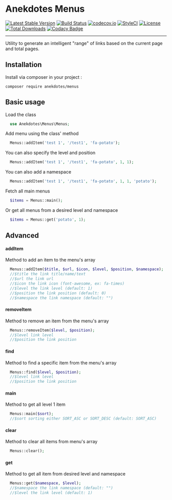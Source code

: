 # Anekdotes Menus

[![Latest Stable Version](https://poser.pugx.org/anekdotes/menus/v/stable)](https://packagist.org/packages/anekdotes/menus)
[![Build Status](https://travis-ci.org/anekdotes/menus.svg?branch=master)](https://travis-ci.org/anekdotes/menus)
[![codecov.io](https://codecov.io/github/anekdotes/menus/coverage.svg)](https://codecov.io/github/anekdotes/menus?branch=master)
[![StyleCI](https://styleci.io/repos/65294364/shield?style=flat)](https://styleci.io/repos/65294364)
[![License](https://poser.pugx.org/anekdotes/menus/license)](https://packagist.org/packages/anekdotes/menus)
[![Total Downloads](https://poser.pugx.org/anekdotes/menus/downloads)](https://packagist.org/packages/anekdotes/menus)
[![Codacy Badge](https://api.codacy.com/project/badge/Grade/50134febcefe4cc78daf07ca45969728)](https://www.codacy.com/app/Grasseh/menus?utm_source=github.com&amp;utm_medium=referral&amp;utm_content=anekdotes/menus&amp;utm_campaign=Badge_Grade)

---

Utility to generate an intelligent "range" of links based on the current page and total pages.

## Installation

Install via composer in your project :

    composer require anekdotes/menus

## Basic usage

Load the class

```php
  use Anekdotes\Menus\Menus;
```

Add menu using the class' method

```php
  Menus::addItem('test 1', '/test1', 'fa-potato');
```

You can also specify the level and position

```php
  Menus::addItem('test 1', '/test1', 'fa-potato', 1, 1);
```

You can also add a namespace

```php
  Menus::addItem('test 1', '/test1', 'fa-potato', 1, 1, 'potato');
```

Fetch all main menus

```php
  $items = Menus::main();
```

Or get all menus from a desired level and namespace

```php
  $items = Menus::get('potato', 1);
```

## Advanced

#### addItem

Method to add an item to the menu's array

```php
  Menus::addItem($title, $url, $icon, $level, $position, $namespace);
  //$title the link title/name/text
  //$url the link url
  //$icon the link icon (font-awesome, ex: fa-times)
  //$level the link level (default: 1)
  //$position the link position (default: 0)
  //$namespace the link namespace (default: "")
```

#### removeItem

Method to remove an item from the menu's array

```php
  Menus::removeItem($level, $position);
  //$level link level
  //$position the link position
```

#### find

Method to find a specific item from the menu's array

```php
  Menus::find($level, $position);
  //$level link level
  //$position the link position
```

#### main

Method to get all level 1 item

```php
  Menus::main($sort);
  //$sort sorting either SORT_ASC or SORT_DESC (default: SORT_ASC)
```

#### clear

Method to clear all items from menu's array

```php
  Menus::clear();
```

#### get

Method to get all item from desired level and namespace

```php
  Menus::get($namespace, $level);
  //$namespace the link namespace (default: "")
  //$level the link level (default: 1)
```
